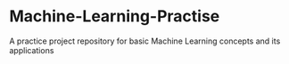 # Machine-Learning-Practise
A practice project repository for basic Machine Learning concepts and its applications
